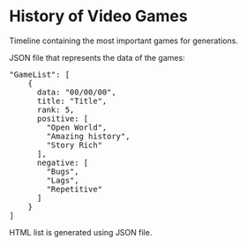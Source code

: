 # History of Video Games
Timeline containing the most important games for generations.

JSON file that represents the data of the games:
<pre>
"GameList": [
    {
      data: "00/00/00",
      title: "Title",
      rank: 5,
      positive: [
        "Open World",
        "Amazing history",
        "Story Rich"
      ],
      negative: [
        "Bugs",
        "Lags",
        "Repetitive"
      ]
    }
]
</pre>
HTML list is generated using JSON file.
